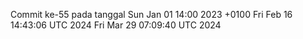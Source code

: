 Commit ke-55 pada tanggal Sun Jan 01 14:00 2023 +0100
Fri Feb 16 14:43:06 UTC 2024
Fri Mar 29 07:09:40 UTC 2024
